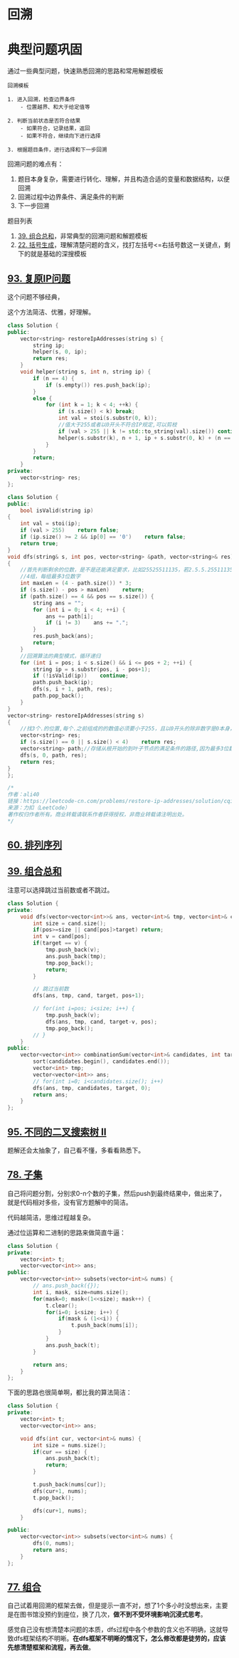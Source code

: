 # 回溯

# 典型问题巩固
通过一些典型问题，快速熟悉回溯的思路和常用解题模板

```
回溯模板

1. 进入回溯，检查边界条件
    - 位置越界、和大于给定值等

2. 判断当前状态是否符合结果
    - 如果符合，记录结果，返回
    - 如果不符合，继续向下进行选择

3. 根据题目条件，进行选择和下一步回溯
```

回溯问题的难点有：
1. 题目本身复杂，需要进行转化、理解，并且构造合适的变量和数据结构，以便回溯
2. 回溯过程中边界条件、满足条件的判断
3. 下一步回溯

题目列表
1. [39. 组合总和](https://leetcode-cn.com/problems/combination-sum/)，非常典型的回溯问题和解题模板
2. [22. 括号生成](https://leetcode-cn.com/problems/generate-parentheses/)，理解清楚问题的含义，找打左括号<=右括号数这一关键点，剩下的就是基础的深搜模板


## [93. 复原IP问题](https://leetcode-cn.com/problems/restore-ip-addresses/)
这个问题不够经典，

这个方法简洁、优雅，好理解。
```cpp
class Solution {
public:
	vector<string> restoreIpAddresses(string s) {
		string ip;
		helper(s, 0, ip);
		return res;
	}
	void helper(string s, int n, string ip) {
		if (n == 4) {
			if (s.empty()) res.push_back(ip);
		}
		else {
			for (int k = 1; k < 4; ++k) {
				if (s.size() < k) break;
				int val = stoi(s.substr(0, k));
				//值大于255或者以0开头不符合IP规定,可以剪枝
				if (val > 255 || k != std::to_string(val).size()) continue;
				helper(s.substr(k), n + 1, ip + s.substr(0, k) + (n == 3 ? "" : "."));
			}
		}
		return;
	}
private:
	vector<string> res;
};
```

```cpp
class Solution {
public:
    bool isValid(string ip)
{
    int val = stoi(ip);
    if (val > 255)    return false;
    if (ip.size() >= 2 && ip[0] == '0')    return false;
    return true;
}
void dfs(string& s, int pos, vector<string> &path, vector<string>& res)
{
    //首先判断剩余的位数，是不是还能满足要求，比如25525511135，若2.5.5.25511135显然不满足，这可以预判
    //4组，每组最多3位数字
    int maxLen = (4 - path.size()) * 3;
    if (s.size() - pos > maxLen)    return;
    if (path.size() == 4 && pos == s.size()) {
        string ans = "";
        for (int i = 0; i < 4; ++i) {
            ans += path[i];
            if (i != 3)    ans += ".";
        }
        res.push_back(ans);
        return;
    }
    //回溯算法的典型模式，循环递归
    for (int i = pos; i < s.size() && i <= pos + 2; ++i) {
        string ip = s.substr(pos, i - pos+1);
        if (!isValid(ip))    continue;
        path.push_back(ip);
        dfs(s, i + 1, path, res);
        path.pop_back();
    }
}
vector<string> restoreIpAddresses(string s)
{
    //找3个.的位置,每个.之前组成的的数值必须要小于255，且以0开头的除非数字是0本身，否则也是非法
    vector<string> res;
    if (s.size() == 0 || s.size() < 4)    return res;
    vector<string> path;//存储从根开始的到叶子节点的满足条件的路径,因为最多3位数字一组，所以同一层横向循环时尝试最多3个位的长度
    dfs(s, 0, path, res);
    return res;
}
};

/*
作者：ali40
链接：https://leetcode-cn.com/problems/restore-ip-addresses/solution/cqing-xi-yi-dong-jie-fa-by-ali40/
来源：力扣（LeetCode）
著作权归作者所有。商业转载请联系作者获得授权，非商业转载请注明出处。
*/
```

## [60. 排列序列](https://leetcode-cn.com/problems/permutation-sequence/)

## [39. 组合总和](https://leetcode-cn.com/problems/combination-sum/)
注意可以选择跳过当前数或者不跳过。
```cpp
class Solution {
private:
    void dfs(vector<vector<int>>& ans, vector<int>& tmp, vector<int>& cand, int target, int pos) {
        int size = cand.size();
        if(pos>=size || cand[pos]>target) return;
        int v = cand[pos];
        if(target == v) {
            tmp.push_back(v);
            ans.push_back(tmp);
            tmp.pop_back();
            return;
        }

        // 跳过当前数
        dfs(ans, tmp, cand, target, pos+1);

        // for(int i=pos; i<size; i++) {
            tmp.push_back(v);
            dfs(ans, tmp, cand, target-v, pos);
            tmp.pop_back();
        // }
    }
public:
    vector<vector<int>> combinationSum(vector<int>& candidates, int target) {
        sort(candidates.begin(), candidates.end());
        vector<int> tmp;
        vector<vector<int>> ans;
        // for(int i=0; i<candidates.size(); i++)
        dfs(ans, tmp, candidates, target, 0);
        return ans;
    }
};
```

## [95. 不同的二叉搜索树 II](https://leetcode-cn.com/problems/unique-binary-search-trees-ii/)

题解还会太抽象了，自己看不懂，多看看熟悉下。

## [78. 子集](https://leetcode-cn.com/problems/subsets/)
自己将问题分割，分别求0-n个数的子集，然后push到最终结果中，做出来了，就是代码相对多些，没有官方题解中的简洁。

代码越简洁，思维过程越复杂。

通过位运算和二进制的思路来做简直牛逼：
```cpp
class Solution {
private:
    vector<int> t;
    vector<vector<int>> ans;
public:
    vector<vector<int>> subsets(vector<int>& nums) {
        // ans.push_back({});
        int i, mask, size=nums.size();
        for(mask=0; mask<(1<<size); mask++) {
            t.clear();
            for(i=0; i<size; i++) {
                if(mask & (1<<i)) {
                    t.push_back(nums[i]);
                }
            }
            ans.push_back(t);
        }

        return ans;
    }
};
```

下面的思路也很简单啊，都比我的算法简洁：
```cpp
class Solution {
private:
    vector<int> t;
    vector<vector<int>> ans;

    void dfs(int cur, vector<int>& nums) {
        int size = nums.size();
        if(cur == size) {
            ans.push_back(t);
            return;
        }

        t.push_back(nums[cur]);
        dfs(cur+1, nums);
        t.pop_back();

        dfs(cur+1, nums);
    }

public:
    vector<vector<int>> subsets(vector<int>& nums) {
        dfs(0, nums);
        return ans;
    }
};
```

## [77. 组合](https://leetcode-cn.com/problems/combinations/)
自己试着用回溯的框架去做，但是提示一直不对，想了1个多小时没想出来，主要是在图书馆没预约到座位，换了几次，**做不到不受环境影响沉浸式思考**。

感觉自己没有想清楚本问题的本质，dfs过程中各个参数的含义也不明确，这就导致dfs框架结构不明晰。**在dfs框架不明晰的情况下，怎么修改都是徒劳的，应该先想清楚框架和流程，再去做**。
